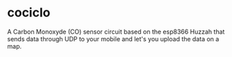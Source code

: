 # cociclo
A Carbon Monoxyde (CO) sensor circuit based on the esp8366 Huzzah that sends data through UDP to your mobile and let's you upload the data on a map.
